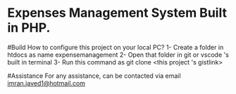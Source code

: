 
# Expenses Management System Built in PHP.

#Build
How to configure this project on your local PC?
1- Create a folder in htdocs as name expensemanagement
2- Open that folder in git or vscode 's built in terminal
3- Run this command as git clone <this project 's gistlink>

#Assistance 
 For any assistance, can be contacted via email imran.javed1@hotmail.com
